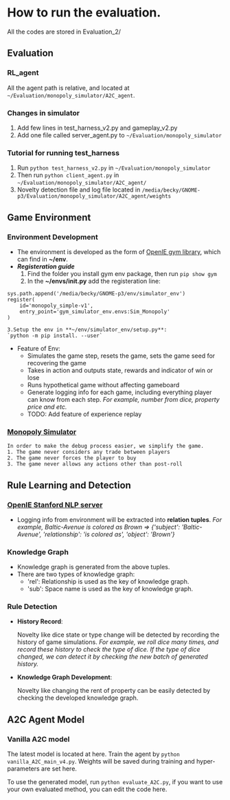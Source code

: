 # How to run the evaluation.
All the codes are stored in Evaluation_2/

## Evaluation
### RL_agent
All the agent path is relative, and located at `~/Evaluation/monopoly_simulator/A2C_agent`. 

### Changes in simulator
1. Add few lines in test_harness_v2.py and gameplay_v2.py
2. Add one file called server_agent.py to `~/Evaluation/monopoly_simulator`

### Tutorial for running test_harness
1. Run `python test_harness_v2.py` in `~/Evaluation/monopoly_simulator`
2. Then run `python client_agent.py` in `~/Evaluation/monopoly_simulator/A2C_agent/`
3. Novelty detection file and log file located in `/media/becky/GNOME-p3/Evaluation/monopoly_simulator/A2C_agent/weights`

## Game Environment
### Environment Development
* The environment is developed as the form of [OpenIE gym library](http://gym.openai.com/docs/), which can find in **~/env**.
* **_Registeration guide_**
    1. Find the folder you install gym env package, then run `pip show gym`
    2. In the **~/envs/__init__.py** add the registeration line: 
```
sys.path.append('/media/becky/GNOME-p3/env/simulator_env')
register(
    id='monopoly_simple-v1',
    entry_point='gym_simulator_env.envs:Sim_Monopoly'
)
```

    3.Setup the env in **~/env/simulator_env/setup.py**:
    `python -m pip install. --user`

* Feature of Env:
    * Simulates the game step, resets the game, sets the game seed for recovering the game
    * Takes in action and outputs state, rewards and indicator of win or lose
    * Runs hypothetical game without affecting gameboard
    * Generate logging info for each game, including everything player can know from each step. *For example, number from dice, property price and etc.*
    * TODO: Add feature of experience replay

### [Monopoly Simulator](https://github.com/mayankkejriwal/GNOME-p3)

```
In order to make the debug process easier, we simplify the game.
1. The game never considers any trade between players
2. The game never forces the player to buy
3. The game never allows any actions other than post-roll
```

## Rule Learning and Detection
### [OpenIE Stanford NLP server](https://nlp.stanford.edu/software/openie.html)
* Logging info from environment will be extracted into **relation tuples**. *For example, Baltic-Avenue is colored as Brown => {'subject': 'Baltic-Avenue', 'relationship': 'is colored as', 'object': 'Brown'}*


### Knowledge Graph
* Knowledge graph is generated from the above tuples.
* There are two types of knowledge graph:
    * 'rel': Relationship is used as the key of knowledge graph.
    * 'sub': Space name is used as the key of knowledge graph.

### Rule Detection
* **History Record**: 

    Novelty like dice state or type change will be detected by recording the history of game simulations. *For example, we roll dice many times, and record these history to check the type of dice. If the type of dice changed, we can detect it by checking the new batch of generated history.*
* **Knowledge Graph Development**:

    Novelty like changing the rent of property can be easily detected by checking the developed knowledge graph.

## A2C Agent Model
### Vanilla A2C model
The latest model is located at here. Train the agent by `python vanilla_A2C_main_v4.py`. Weights will be saved during training and hyper-parameters are set here.

To use the generated model, run `python evaluate_A2C.py`, if you want to use your own evaluated method, you can edit the code here.

    
